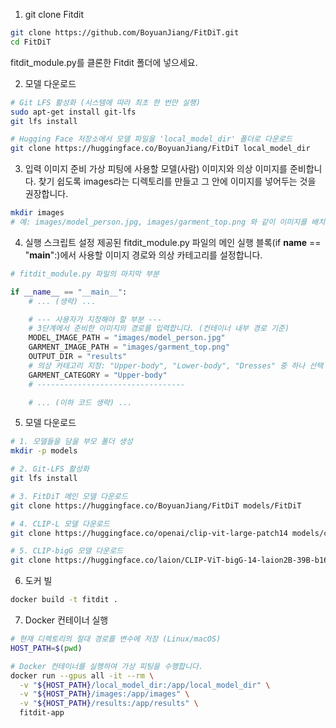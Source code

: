 1. git clone Fitdit

```Bash
git clone https://github.com/BoyuanJiang/FitDiT.git
cd FitDiT
```
fitdit_module.py를 클론한 Fitdit 폴더에 넣으세요.

2. 모델 다운로드
```Bash
# Git LFS 활성화 (시스템에 따라 최초 한 번만 실행)
sudo apt-get install git-lfs
git lfs install

# Hugging Face 저장소에서 모델 파일을 'local_model_dir' 폴더로 다운로드
git clone https://huggingface.co/BoyuanJiang/FitDiT local_model_dir
```

3. 입력 이미지 준비
가상 피팅에 사용할 모델(사람) 이미지와 의상 이미지를 준비합니다. 찾기 쉽도록 images라는 디렉토리를 만들고 그 안에 이미지를 넣어두는 것을 권장합니다.

```Bash
mkdir images
# 예: images/model_person.jpg, images/garment_top.png 와 같이 이미지를 배치합니다.
```

4. 실행 스크립트 설정
제공된 fitdit_module.py 파일의 메인 실행 블록(if __name__ == "__main__":)에서 사용할 이미지 경로와 의상 카테고리를 설정합니다.
```python
# fitdit_module.py 파일의 마지막 부분

if __name__ == "__main__":
    # ... (생략) ...

    # --- 사용자가 지정해야 할 부분 ---
    # 3단계에서 준비한 이미지의 경로를 입력합니다. (컨테이너 내부 경로 기준)
    MODEL_IMAGE_PATH = "images/model_person.jpg"
    GARMENT_IMAGE_PATH = "images/garment_top.png"
    OUTPUT_DIR = "results"
    # 의상 카테고리 지정: "Upper-body", "Lower-body", "Dresses" 중 하나 선택
    GARMENT_CATEGORY = "Upper-body"
    # ---------------------------------

    # ... (이하 코드 생략) ...

```

5. 모델 다운로드
```Bash
# 1. 모델들을 담을 부모 폴더 생성
mkdir -p models

# 2. Git-LFS 활성화
git lfs install

# 3. FitDiT 메인 모델 다운로드
git clone https://huggingface.co/BoyuanJiang/FitDiT models/FitDiT

# 4. CLIP-L 모델 다운로드
git clone https://huggingface.co/openai/clip-vit-large-patch14 models/clip-vit-large-patch14

# 5. CLIP-bigG 모델 다운로드
git clone https://huggingface.co/laion/CLIP-ViT-bigG-14-laion2B-39B-b160k models/CLIP-ViT-bigG-14-laion2B-39B-b160k
```

6. 도커 빌
```Bash
docker build -t fitdit .
```

7. Docker 컨테이너 실행
```Bash
# 현재 디렉토리의 절대 경로를 변수에 저장 (Linux/macOS)
HOST_PATH=$(pwd)

# Docker 컨테이너를 실행하여 가상 피팅을 수행합니다.
docker run --gpus all -it --rm \
  -v "${HOST_PATH}/local_model_dir:/app/local_model_dir" \
  -v "${HOST_PATH}/images:/app/images" \
  -v "${HOST_PATH}/results:/app/results" \
  fitdit-app

```


